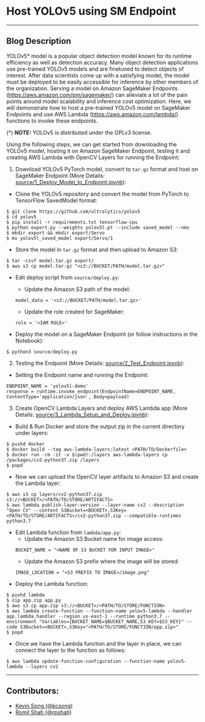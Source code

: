 # Host YOLOv5 using SM Endpoint

---

## Blog Description
YOLOv5* model is a popular object detection model known for its runtime efficiency as well as detection accuracy. Many object detection applications use pre-trained YOLOv5 models and are finetuned to detect objects of interest. After data scientists come up with a satisfying model, the model must be deployed to be easily accessible for inference by other members of the organization. Serving a model on Amazon SageMaker Endpoints (https://aws.amazon.com/pm/sagemaker/) can alleviate a lot of the pain points around model scalability and inference cost optimization. Here, we will demonstrate how to host a pre-trained YOLOv5 model on SageMaker Endpoints and use AWS Lambda (https://aws.amazon.com/lambda/) functions to invoke these endpoints. 

(*) **_NOTE:_**  YOLOv5 is distributed under the GPLv3 license.

Using the following steps, we can get started from downloading the YOLOv5 model, hosting it on Amazon SageMaker Endpoint, testing it and creating AWS Lambda with OpenCV Layers for running the Endpoint:

1. Download YOLOv5 PyTorch model, convert to `tar.gz` format and host on SageMaker Endpoint (More Details: [source/1_Deploy_Model_to_Endpoint.ipynb](source/1_Deploy_Model_to_Endpoint.ipynb)):
  * Clone the YOLOv5 repository and convert the model from PyTorch to TensorFlow SavedModel format:
  ```
  $ git clone https://github.com/ultralytics/yolov5
  $ cd yolov5 
  $ pip install -r requirements.txt tensorflow-cpu
  $ python export.py --weights yolov5l.pt --include saved_model --nms
  $ mkdir export && mkdir export/Servo
  $ mv yolov5l_saved_model export/Servo/1
  ```

  * Store the model in `tar.gz` format and then upload to Amazon S3:
  ```
  $ tar -czvf model.tar.gz export/
  $ aws s3 cp model.tar.gz "<s3://BUCKET/PATH/model.tar.gz>"
  ```

  * Edit deploy script from `source/deploy.py`:
    - Update the Amazon S3 path of the model:
    ```
    model_data = '<s3://BUCKET/PATH/model.tar.gz>'
    ```
    - Update the role created for SageMaker:
    ```
    role = '<IAM ROLE>'
    ```

  * Deploy the model on a SageMaker Endpoint (or follow instructions in the Notebook):
  ```
  $ python3 source/deploy.py
  ```

2. Testing the Endpoint (More Details: [source/2_Test_Endpoint.ipynb](source/2_Test_Endpoint.ipynb)):
  * Setting the Endpoint name and running the Endpoint:
  ```
  ENDPOINT_NAME = 'yolov5l-demo'
  response = runtime.invoke_endpoint(EndpointName=ENDPOINT_NAME, ContentType='application/json', Body=payload)
  ```

3. Create OpenCV Lambda Layers and deploy AWS Lambda app (More Details: [source/3_Lambda_Setup_and_Deploy.ipynb](source/3_Lambda_Setup_and_Deploy.ipynb)):
  * Build & Run Docker and store the output zip in the current directory under layers:
  ```
  $ pushd docker
  $ docker build --tag aws-lambda-layers:latest <PATH/TO/Dockerfile>
  $ docker run -rm -it -v $(pwd):/layers aws-lambda-layers cp /packages/cv2-python37.zip /layers
  $ popd
  ```
  * Now we can upload the OpenCV layer artifacts to Amazon S3 and create the Lambda layer:
  ```
  $ aws s3 cp layers/cv2-python37.zip s3://<BUCKET>/<PATH/TO/STORE/ARTIFACTS>
  $ aws lambda publish-layer-version --layer-name cv2 --description "Open CV" --content S3Bucket=<BUCKET>,S3Key=<PATH/TO/STORE/ARTIFACTS>/cv2-python37.zip --compatible-runtimes python3.7
  ```
  * Edit Lambda function from `lambda/app.py`:
    - Update the Amazon S3 Bucket name for image access:
    ```
    BUCKET_NAME = "<NAME OF S3 BUCKET FOR INPUT IMAGE>"
    ```
    - Update the Amazon S3 prefix where the image will be stored:
    ```
    IMAGE_LOCATION = "<S3 PREFIX TO IMAGE>/image.png"
    ```
  * Deploy the Lambda function:
  ```
  $ pushd lambda
  $ zip app.zip app.py
  $ aws s3 cp app.zip s3://<BUCKET>/<PATH/TO/STORE/FUNCTION>
  $ aws lambda create-function --function-name yolov5-lambda --handler app.lambda_handler --region us-east-1 --runtime python3.7 --environment "Variables={BUCKET_NAME=$BUCKET_NAME,S3_KEY=$S3_KEY}" --code S3Bucket=<BUCKET>,S3Key="<PATH/TO/STORE/FUNCTION/app.zip>"
  $ popd
  ```
  * Once we have the Lambda function and the layer in place, we can connect the layer to the function as follows:
  ```
  $ aws lambda update-function-configuration --function-name yolov5-lambda --layers cv2
  ```


---

## Contributors:
- [Kevin Song (@kcsong)](https://phonetool.amazon.com/users/kcsong)
- [Romil Shah (@rpshah)](https://phonetool.amazon.com/users/rpshah)
